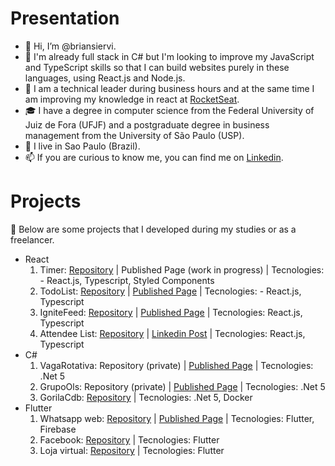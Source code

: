 # Presentation

- 👋 Hi, I’m @briansiervi.
- 👀 I'm already full stack in C# but I'm looking to improve my JavaScript and TypeScript skills so that I can build websites purely in these languages, using React.js and Node.js.
- 🌱 I am a technical leader during business hours and at the same time I am improving my knowledge in react at [RocketSeat](https://www.rocketseat.com.br/).
- :mortar_board: I have a degree in computer science from the Federal University of Juiz de Fora (UFJF) and a postgraduate degree in business management from the University of São Paulo (USP).
- :house_with_garden: I live in Sao Paulo (Brazil).
- 📫 If you are curious to know me, you can find me on [Linkedin](https://www.linkedin.com/in/briansiervi/).

# Projects
:page_with_curl: Below are some projects that I developed during my studies or as a freelancer.

- React
  1. Timer: [Repository](https://github.com/briansiervi/nivel02-ignite-timer/issues/1) | Published Page (work in progress) | Tecnologies: - React.js, Typescript, Styled Components
  1. TodoList: [Repository](https://github.com/briansiervi/nivel01-todo-list) | [Published Page](https://briansiervi.github.io/nivel01-todo-list/) | Tecnologies: - React.js, Typescript
  1. IgniteFeed: [Repository](https://github.com/briansiervi/igniteFeed) | [Published Page](https://briansiervi.github.io/igniteFeed/) | Tecnologies: React.js, Typescript  
  1. Attendee List: [Repository](https://github.com/briansiervi/nlw-2024-unite-pass-in-web) | [Linkedin Post](https://www.linkedin.com/posts/activity-7181485576825556993-KAa9) | Tecnologies: React.js, Typescript
- C#
  1. VagaRotativa: Repository (private) | [Published Page](http://vagarotativa.azurewebsites.net/) | Tecnologies: .Net 5
  1. GrupoOls: Repository (private) | [Published Page](https://grupools.azurewebsites.net/) | Tecnologies: .Net 5
  1. GorilaCdb: [Repository](https://github.com/briansiervi/gorila-cdb) | Tecnologies: .Net 5, Docker
- Flutter
  1. Whatsapp web: [Repository](https://github.com/briansiervi/udemy-flutter) | [Published Page](https://whatsappweb-e3c47.web.app/) | Tecnologies: Flutter, Firebase
  1. Facebook: [Repository](https://github.com/briansiervi/udemy_flutter2_facebook_interface) | Tecnologies: Flutter
  1. Loja virtual: [Repository](https://github.com/briansiervi/udemy_flutter2_web) | Tecnologies: Flutter

<!---
briansiervi/briansiervi is a ✨ special ✨ repository because its `README.md` (this file) appears on your GitHub profile.
You can click the Preview link to take a look at your changes.

Icons: https://gist.github.com/rxaviers/7360908
--->
